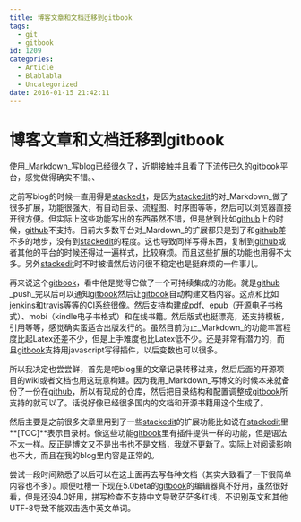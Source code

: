 ```yaml
---
title: 博客文章和文档迁移到gitbook
tags:
  - git
  - gitbook
id: 1209
categories:
  - Article
  - Blablabla
  - Uncategorized
date: 2016-01-15 21:42:11
---
```


# 博客文章和文档迁移到gitbook

使用_Markdown_写blog已经很久了，近期接触并且看了下流传已久的[gitbook](gitbook.com)平台，感觉做得确实不错。、

之前写blog的时候一直用得是[stackedit](stackedit.io)，是因为[stackedit](stackedit.io)的对_Markdown_做了很多扩展，功能很强大，有自动目录、流程图、时序图等等，然后可以浏览器直接开很方便。但实际上这些功能写出的东西虽然不错，但是放到比如[github](github.com)上的时候，[github](github.com)不支持。目前大多数平台对_Mardown_的扩展都只是到了和[github](github.com)差不多的地步，没有到[stackedit](stackedit.io)的程度。这也导致同样写得东西，复制到[github](github.com)或者其他的平台的时候还得过一遍样式，比较麻烦。而且这些扩展的功能也用得不太多。另外[stackedit](stackedit.io)时不时被墙然后访问很不稳定也是挺麻烦的一件事儿。

再来说这个[gitbook](gitbook.com)，看中他是觉得它做了一个可持续集成的功能。就是[github](github.com) _push_完以后可以通知[gitbook](gitbook.com)然后让[gitbook](gitbook.com)自动构建文档内容。这点和比如[jenkins](https://jenkins-ci.org/)和[travis](https://travis-ci.org/)等等的CI系统很像。然后支持构建成pdf、epub（开源电子书格式）、mobi（kindle电子书格式）和在线书籍。然后版式也挺漂亮，还支持模板，引用等等，感觉确实蛮适合出版发行的。虽然目前为止_Markdown_的功能丰富程度比起Latex还差不少，但是上手难度也比Latex低不少。还是非常有潜力的，而且[gitbook](gitbook.com)支持用javascript写得插件，以后变数也可以很多。

所以我决定也尝尝鲜，首先是吧blog里的文章记录转移过来，然后后面的开源项目的wiki或者文档也用这玩意构建。因为我用_Markdown_写博文的时候本来就备份了一份在[github](github.com)，所以有现成的仓库，然后把目录结构和配置调整成[gitbook](gitbook.com)所支持的就可以了。话说好像已经很多国内的文档和开源书籍用这个生成了。

然后主要是之前很多文章里用到了一些[stackedit](stackedit.io)的扩展功能比如说在[stackedit](stackedit.io)里**[TOC]**表示目录树。像这些功能[gitbook](gitbook.com)里有插件提供一样的功能，但是语法不太一样。反正是博文又不是出书也不是文档，我就不更新了。实际上对阅读影响也不大，而且在我的blog里内容是正常的。

尝试一段时间熟悉了以后可以在这上面再去写各种文档（其实大致看了一下很简单内容也不多）。顺便吐槽一下现在5.0beta的[gitbook](gitbook.com)的编辑器真不好用，虽然很好看，但是还没4.0好用，拼写检查不支持中文导致茫茫多红线，不识别英文和其他UTF-8导致不能双击选中英文单词。
